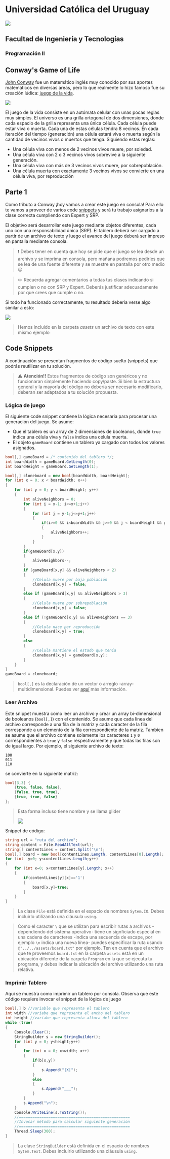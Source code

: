 # Universidad Católica del Uruguay
<img src="https://ucu.edu.uy/sites/all/themes/univer/logo.png">

## Facultad de Ingeniería y Tecnologías
### Programación II

## Conway's Game of Life
[John Conway](https://en.wikipedia.org/wiki/John_Horton_Conway) fue un matemático inglés muy conocido por sus aportes matemáticos en diversas áreas, pero lo que realmente lo hizo famoso fue su creación lúdica: [juego de la vida](https://en.wikipedia.org/wiki/Conway%27s_Game_of_Life).

![](https://upload.wikimedia.org/wikipedia/commons/e/e5/Gospers_glider_gun.gif)

El juego de la vida consiste en un autómata celular con unas pocas reglas muy simples.
El universo es una grilla ortogonal de dos dimensiones, donde cada espacio de la grilla representa una única célula.
Cada célula puede estar viva o muerta.
Cada una de estas células tendra 8 vecinos.
En cada iteración del tiempo (generación) una célula estará viva o muerta según la cantidad de vecinos vivos o muertos que tenga. Siguiendo estas reglas:
* Una célula viva con menos de 2 vecinos vivos muere, por soledad.
* Una célula viva con 2 o 3 vecinos vivos sobrevive a la siguiente generación.
* Una célula viva con más de 3 vecinos vivos muere, por sobrepoblación.
* Una célula muerta con exactamente 3 vecinos vivos se convierte en una célula viva, por reproducción

## Parte 1
Como tributo a Conway ¡hoy vamos a crear este juego en consola! Para ello te vamos a proveer de varios code [snippets](https://en.wikipedia.org/wiki/Snippet_(programming)) y será tu trabajo asignarlos a la clase correcta cumpliendo con Expert y SRP.

El objetivo será desarrollar este juego mediante objetos diferentes, cada uno con una responsabilidad única (SRP). El tablero deberá ser cargado a partir de un archivo de texto y luego el avance del juego deberá ser impreso en pantalla mediante consola.

> :exclamation: Debes tener en cuenta que hoy se pide que el juego se lea desde un archivo y se imprima en consola, pero mañana podremos pedirles que se lea de una fuente diferente y se muestre en pantalla por otro medio :wink:

> :pencil2: Recuerda agregar comentarios a todas tus clases indicando si cumplen o no con SRP y Expert. Deberás justificar adecuadamente por que crees que cumple o no.

Si todo ha funcionado correctamente, tu resultado deberia verse algo similar a esto:

![](./assets/console-gif-GoL.gif)

> Hemos incluido en la carpeta *assets* un archivo de texto con este mismo ejemplo

## Code Snippets
A continuación se presentan fragmentos de código suelto (snippets) que podrás reutilizar en tu solución.

> :warning: **Atención!!** Estos fragmentos de código son genéricos y no funcionaran simplemente haciendo copy/paste. Si bien la estructura general y la mayoría del código no debería ser necesario modificarlo, deberan ser adaptados a tu solución propuesta.

### Lógica de juego
El siguiente code snippet contiene la lógica necesaria para procesar una generación del juego.
Se asume:
* Que el tablero es un array de 2 dimensiones de booleanos, donde ```true``` indica una célula viva y ```false``` indica una célula muerta.
* El objeto ```gameBoard``` contiene un tablero ya cargado con todos los valores asignados.

```csharp
bool[,] gameBoard = /* contenido del tablero */;
int boardWidth = gameBoard.GetLength(0);
int boardHeight = gameBoard.GetLength(1);

bool[,] cloneboard = new bool[boardWidth, boardHeight];
for (int x = 0; x < boardWidth; x++)
{
    for (int y = 0; y < boardHeight; y++)
    {
        int aliveNeighbors = 0;
        for (int i = x-1; i<=x+1;i++)
        {
            for (int j = y-1;j<=y+1;j++)
            {
                if(i>=0 && i<boardWidth && j>=0 && j < boardHeight && gameBoard[i,j])
                {
                    aliveNeighbors++;
                }
            }
        }
        if(gameBoard[x,y])
        {
            aliveNeighbors--;
        }
        if (gameBoard[x,y] && aliveNeighbors < 2)
        {
            //Celula muere por baja población
            cloneboard[x,y] = false;
        }
        else if (gameBoard[x,y] && aliveNeighbors > 3)
        {
            //Celula muere por sobrepoblación
            cloneboard[x,y] = false;
        }
        else if (!gameBoard[x,y] && aliveNeighbors == 3)
        {
            //Celula nace por reproducción
            cloneboard[x,y] = true;
        }
        else
        {
            //Celula mantiene el estado que tenía
            cloneboard[x,y] = gameBoard[x,y];
        }
    }
}
gameBoard = cloneboard;
```

> ```bool[,]``` es la declaración de un vector o arreglo -array- multidimensional. Puedes ver [aquí](https://docs.microsoft.com/en-us/dotnet/csharp/programming-guide/arrays/multidimensional-arrays) más información.

### Leer Archivo
Este snippet muestra como leer un archivo y crear un array bi-dimensional de booleanos (```bool[,]```) con el contenido. Se asume que cada linea del archivo corresponde a una fila de la matriz y cada caracter de la fila corresponde a un elemento de la fila correspondiente de la matriz. Tambien se asume que el archivo contiene solamente los caracteres ```1``` y ```0``` correspondientes a ```true``` y ```false``` respectivamente y que todas las filas son de igual largo.
Por ejemplo, el siguiente archivo de texto:
```
100
011
110
```

se convierte en la siguiente matriz:
```csharp
bool[3,3] {
    {true, false, false},
    {false, true, true},
    {true, true, false}
};
```

> Esta forma incluso tiene nombre y se llama glider
>
> ![](https://upload.wikimedia.org/wikipedia/commons/f/f2/Game_of_life_animated_glider.gif)

Snippet de código:

```csharp
string url = "ruta del archivo";
string content = File.ReadAllText(url);
string[] contentLines = content.Split('\n');
bool[,] board = new bool[contentLines.Length, contentLines[0].Length];
for (int  y=0; y<contentLines.Length;y++)
{
    for (int x=0; x<contentLines[y].Length; x++)
    {
        if(contentLines[y][x]=='1')
        {
            board[x,y]=true;
        }
    }
}
```

> La clase ```File``` está definida en el espacio de nombres ```Sytem.IO```. Debes incluirlo utilizando una cláusula ```using```.

> Como el caracter ```\``` que se utilizan para escribir rutas a archivos -dependiendo del sistema operativo- tiene un signficiado especial en una cadena de caracteres -indica una secuencia de escape, por ejemplo ```\n``` indica una nueva línea- puedes especificar la ruta usando ```@"../../assets/board.txt"``` por ejemplo. Ten en cuenta que el archivo que te proveemos ```board.txt``` en la carpeta ```assets``` está en un ubicación diferente de la carpeta ```Program``` en la que se ejecuta tu programa, y debes indicar la ubicación del archivo utilizando una ruta relativa.

### Imprimir Tablero
Aqui se muestra como imprimir un tablero por consola. Observa que este código requiere invocar el snippet de la lógica de juego

```csharp
bool[,] b //variable que representa el tablero
int width //variabe que representa el ancho del tablero
int height //variabe que representa altura del tablero
while (true)
{
    Console.Clear();
    StringBuilder s = new StringBuilder();
    for (int y = 0; y<height;y++)
    {
        for (int x = 0; x<width; x++)
        {
            if(b[x,y])
            {
                s.Append("|X|");
            }
            else
            {
                s.Append("___");
            }
        }
        s.Append("\n");
    }
    Console.WriteLine(s.ToString());
    //=================================================
    //Invocar método para calcular siguiente generación
    //=================================================
    Thread.Sleep(300);
}
```

> La clase ```StringBuilder``` está definida en el espacio de nombres ```Sytem.Text```. Debes incluirlo utilizando una cláusula ```using```.